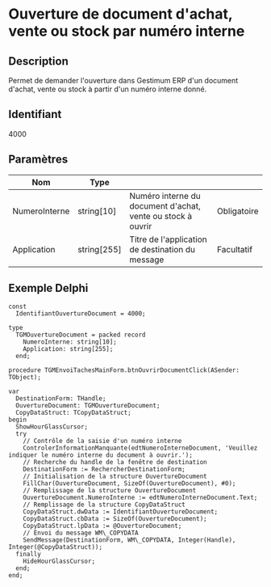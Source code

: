 # Ouverture de document d'achat, vente ou stock par numéro interne
## Description


Permet de demander l'ouverture dans Gestimum ERP d'un document d'achat, vente ou stock à partir d'un numéro interne donné.


## Identifiant


4000


## Paramètres









| Nom | Type |   |   |
|---|---|---|---|
| NumeroInterne | string[10] | Numéro interne du document d'achat, vente ou stock à ouvrir | Obligatoire |
| Application | string[255] | Titre de l'application de destination du message | Facultatif |


## Exemple Delphi

````
const
  IdentifiantOuvertureDocument = 4000;

type
  TGMOuvertureDocument = packed record
    NumeroInterne: string[10];
    Application: string[255];
  end;                           

procedure TGMEnvoiTachesMainForm.btnOuvrirDocumentClick(ASender: TObject);

var
  DestinationForm: THandle;
  OuvertureDocument: TGMOuvertureDocument;
  CopyDataStruct: TCopyDataStruct;
begin
  ShowHourGlassCursor;
  try
    // Contrôle de la saisie d'un numéro interne
    ControlerInformationManquante(edtNumeroInterneDocument, 'Veuillez indiquer le numéro interne du document à ouvrir.');
    // Recherche du handle de la fenêtre de destination
    DestinationForm := RechercherDestinationForm;
    // Initialisation de la structure OuvertureDocument
    FillChar(OuvertureDocument, SizeOf(OuvertureDocument), #0);
    // Remplissage de la structure OuvertureDocument
    OuvertureDocument.NumeroInterne := edtNumeroInterneDocument.Text;
    // Remplissage de la structure CopyDataStruct
    CopyDataStruct.dwData := IdentifiantOuvertureDocument;
    CopyDataStruct.cbData := SizeOf(OuvertureDocument);
    CopyDataStruct.lpData := @OuvertureDocument;
    // Envoi du message WM\_COPYDATA
    SendMessage(DestinationForm, WM\_COPYDATA, Integer(Handle), Integer(@CopyDataStruct));
  finally
    HideHourGlassCursor;
  end;
end;
````